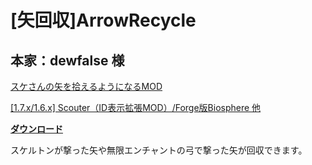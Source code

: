 # [矢回収]ArrowRecycle
## 本家：dewfalse 様
[スケさんの矢を拾えるようになるMOD](http://forum.minecraftuser.jp/viewtopic.php?f=13&t=1758&p=88590#p88590)

[[1.7.x/1.6.x] Scouter（ID表示拡張MOD）/Forge版Biosphere 他](http://forum.minecraftuser.jp/viewtopic.php?f=13&t=11327)

[**ダウンロード**](https://github.com/eyeq/mod-1.11.2-ArrowRecycle/releases/download/1.0/1.11.2-ArrowRecycle-1.0.jar)

スケルトンが撃った矢や無限エンチャントの弓で撃った矢が回収できます。  
